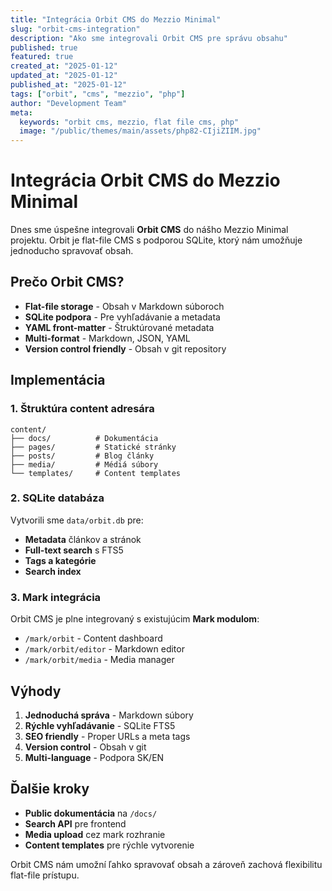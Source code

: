 ```yaml
---
title: "Integrácia Orbit CMS do Mezzio Minimal"
slug: "orbit-cms-integration"
description: "Ako sme integrovali Orbit CMS pre správu obsahu"
published: true
featured: true
created_at: "2025-01-12"
updated_at: "2025-01-12"
published_at: "2025-01-12"
tags: ["orbit", "cms", "mezzio", "php"]
author: "Development Team"
meta:
  keywords: "orbit cms, mezzio, flat file cms, php"
  image: "/public/themes/main/assets/php82-CIjiZIIM.jpg"
---
```


# Integrácia Orbit CMS do Mezzio Minimal

Dnes sme úspešne integrovali **Orbit CMS** do nášho Mezzio Minimal projektu. Orbit je flat-file CMS s podporou SQLite, ktorý nám umožňuje jednoducho spravovať obsah.

## Prečo Orbit CMS?

- **Flat-file storage** - Obsah v Markdown súboroch
- **SQLite podpora** - Pre vyhľadávanie a metadata
- **YAML front-matter** - Štruktúrované metadata
- **Multi-format** - Markdown, JSON, YAML
- **Version control friendly** - Obsah v git repository

## Implementácia

### 1. Štruktúra content adresára

```
content/
├── docs/          # Dokumentácia
├── pages/         # Statické stránky  
├── posts/         # Blog články
├── media/         # Médiá súbory
└── templates/     # Content templates
```

### 2. SQLite databáza

Vytvorili sme `data/orbit.db` pre:
- **Metadata** článkov a stránok
- **Full-text search** s FTS5
- **Tags a kategórie**
- **Search index**

### 3. Mark integrácia

Orbit CMS je plne integrovaný s existujúcim **Mark modulom**:
- `/mark/orbit` - Content dashboard
- `/mark/orbit/editor` - Markdown editor
- `/mark/orbit/media` - Media manager

## Výhody

1. **Jednoduchá správa** - Markdown súbory
2. **Rýchle vyhľadávanie** - SQLite FTS5
3. **SEO friendly** - Proper URLs a meta tags
4. **Version control** - Obsah v git
5. **Multi-language** - Podpora SK/EN

## Ďalšie kroky

- **Public dokumentácia** na `/docs/`
- **Search API** pre frontend
- **Media upload** cez mark rozhranie
- **Content templates** pre rýchle vytvorenie

Orbit CMS nám umožní ľahko spravovať obsah a zároveň zachová flexibilitu flat-file prístupu.
